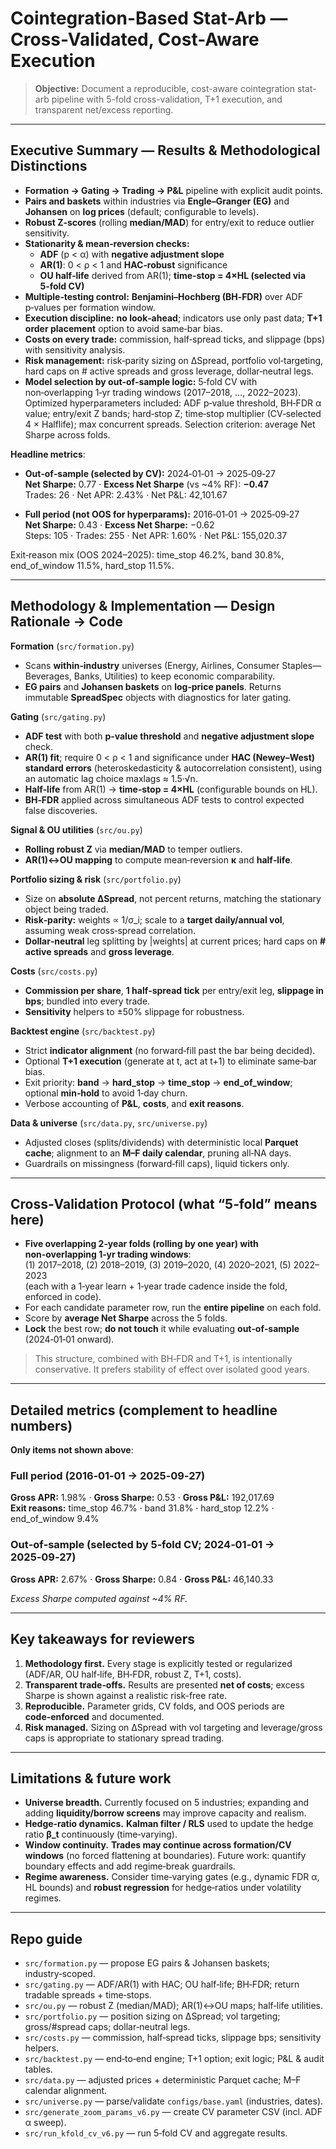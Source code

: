 # **Cointegration-Based Stat-Arb — Cross-Validated, Cost-Aware Execution**

> **Objective:** Document a reproducible, cost-aware cointegration stat-arb pipeline with 5-fold cross-validation, T+1 execution, and transparent net/excess reporting.

---

## Executive Summary — Results & Methodological Distinctions

- **Formation → Gating → Trading → P&L** pipeline with explicit audit points.
- **Pairs and baskets** within industries via **Engle–Granger (EG)** and **Johansen** on **log prices** (default; configurable to levels).
- **Robust Z‑scores** (rolling **median/MAD**) for entry/exit to reduce outlier sensitivity.
- **Stationarity & mean‑reversion checks:**
  - **ADF** (p < α) with **negative adjustment slope**
  - **AR(1)**: 0 < ρ < 1 and **HAC‑robust** significance
  - **OU half‑life** derived from AR(1); **time‑stop = 4×HL (selected via 5‑fold CV)**
- **Multiple‑testing control:** **Benjamini–Hochberg (BH‑FDR)** over ADF p‑values per formation window.
- **Execution discipline:** **no look‑ahead**; indicators use only past data; **T+1 order placement** option to avoid same‑bar bias.
- **Costs on every trade:** commission, half‑spread ticks, and slippage (bps) with sensitivity analysis.
- **Risk management:** risk‑parity sizing on ΔSpread, portfolio vol‑targeting, hard caps on # active spreads and gross leverage, dollar‑neutral legs.
- **Model selection by out‑of‑sample logic:** 5‑fold CV with non‑overlapping 1‑yr trading windows (2017–2018, …, 2022–2023). Optimized hyperparameters included: ADF p‑value threshold, BH‑FDR α value;  entry/exit Z bands; hard‑stop Z; time‑stop multiplier (CV‑selected 4 × Halflife);  max concurrent spreads. Selection criterion: average Net Sharpe across folds.

**Headline metrics**:

- **Out‑of‑sample (selected by CV):** 2024‑01‑01 → 2025‑09‑27\
  **Net Sharpe:** 0.77 · **Excess Net Sharpe** (vs \~4% RF): **−0.47**\
  Trades: 26 · Net APR: 2.43% · Net P&L: 42,101.67

- **Full period (not OOS for hyperparams):** 2016‑01‑01 → 2025‑09‑27\
  **Net Sharpe:** 0.43 · **Excess Net Sharpe:** −0.62\
  Steps: 105 · Trades: 255 · Net APR: 1.60% · Net P&L: 155,020.37

Exit‑reason mix (OOS 2024–2025): time\_stop 46.2%, band 30.8%, end\_of\_window 11.5%, hard\_stop 11.5%.

---

## Methodology & Implementation — Design Rationale → Code

**Formation** (`src/formation.py`)

- Scans **within‑industry** universes (Energy, Airlines, Consumer Staples—Beverages, Banks, Utilities) to keep economic comparability.
- **EG pairs** and **Johansen baskets** on **log‑price panels**. Returns immutable **SpreadSpec** objects with diagnostics for later gating.

**Gating** (`src/gating.py`)

- **ADF test** with both **p‑value threshold** and **negative adjustment slope** check.
- **AR(1) fit**; require 0 < ρ < 1 and significance under **HAC (Newey–West) standard errors** (heteroskedasticity & autocorrelation consistent), using an automatic lag choice maxlags ≈ 1.5·√n.
- **Half‑life** from AR(1) → **time‑stop = 4×HL** (configurable bounds on HL).
- **BH‑FDR** applied across simultaneous ADF tests to control expected false discoveries.

**Signal & OU utilities** (`src/ou.py`)

- **Rolling robust Z** via **median/MAD** to temper outliers.
- **AR(1)↔OU mapping** to compute mean‑reversion **κ** and **half‑life**.

**Portfolio sizing & risk** (`src/portfolio.py`)

- Size on **absolute ΔSpread**, not percent returns, matching the stationary object being traded.
- **Risk‑parity:** weights ∝ 1/σ\_i; scale to a **target daily/annual vol**, assuming weak cross‑spread correlation.
- **Dollar‑neutral** leg splitting by |weights| at current prices; hard caps on **# active spreads** and **gross leverage**.

**Costs** (`src/costs.py`)

- **Commission per share**, **1 half‑spread tick** per entry/exit leg, **slippage in bps**; bundled into every trade.
- **Sensitivity** helpers to ±50% slippage for robustness.

**Backtest engine** (`src/backtest.py`)

- Strict **indicator alignment** (no forward‑fill past the bar being decided).
- Optional **T+1 execution** (generate at t, act at t+1) to eliminate same‑bar bias.
- Exit priority: **band** → **hard\_stop** → **time\_stop** → **end\_of\_window**; optional **min‑hold** to avoid 1‑day churn.
- Verbose accounting of **P&L**, **costs**, and **exit reasons**.

**Data & universe** (`src/data.py`, `src/universe.py`)

- Adjusted closes (splits/dividends) with deterministic local **Parquet cache**; alignment to an **M–F daily calendar**, pruning all‑NA days.
- Guardrails on missingness (forward‑fill caps), liquid tickers only.

---

## Cross‑Validation Protocol (what “5‑fold” means here)

- **Five overlapping 2‑year folds (rolling by one year) with non‑overlapping 1‑yr trading windows**:\
  (1) 2017–2018, (2) 2018–2019, (3) 2019–2020, (4) 2020–2021, (5) 2022–2023\
  (each with a 1‑year learn + 1‑year trade cadence inside the fold, enforced in code).
- For each candidate parameter row, run the **entire pipeline** on each fold.
- Score by **average Net Sharpe** across the 5 folds.
- **Lock** the best row; **do not touch** it while evaluating **out‑of‑sample** (2024‑01‑01 onward).

> This structure, combined with BH‑FDR and T+1, is intentionally conservative. It prefers stability of effect over isolated good years.

---

## Detailed metrics (complement to headline numbers)

**Only items not shown above**:

### Full period (2016‑01‑01 → 2025‑09‑27)

**Gross APR:** 1.98% · **Gross Sharpe:** 0.53 · **Gross P&L:** 192,017.69  
**Exit reasons:** time\_stop 46.7% · band 31.8% · hard\_stop 12.2% · end\_of\_window 9.4%

### Out‑of‑sample (selected by 5‑fold CV; 2024‑01‑01 → 2025‑09‑27)

**Gross APR:** 2.67% · **Gross Sharpe:** 0.84 · **Gross P&L:** 46,140.33

*Excess Sharpe computed against \~4% RF.*

---

## Key takeaways for reviewers

1. **Methodology first.** Every stage is explicitly tested or regularized (ADF/AR, OU half‑life, BH‑FDR, robust Z, T+1, costs).
2. **Transparent trade‑offs.** Results are presented **net of costs**; excess Sharpe is shown against a realistic risk-free rate.
3. **Reproducible.** Parameter grids, CV folds, and OOS periods are **code‑enforced** and documented.
4. **Risk managed.** Sizing on ΔSpread with vol targeting and leverage/gross caps is appropriate to stationary spread trading.

---

## Limitations & future work&#x20;

- **Universe breadth.** Currently focused on 5 industries; expanding and adding **liquidity/borrow screens** may improve capacity and realism.
- **Hedge‑ratio dynamics.** **Kalman filter / RLS** used to update the hedge ratio **β\_t** continuously (time‑varying).&#x20;
- **Window continuity.** **Trades may continue across formation/CV windows** (no forced flattening at boundaries). Future work: quantify boundary effects and add regime‑break guardrails.
- **Regime awareness.** Consider time‑varying gates (e.g., dynamic FDR α, HL bounds) and **robust regression** for hedge‑ratios under volatility regimes.

---

## Repo guide

- `src/formation.py` — propose EG pairs & Johansen baskets; industry‑scoped.
- `src/gating.py` — ADF/AR(1) with HAC; OU half‑life; BH‑FDR; return tradable spreads + time‑stops.
- `src/ou.py` — robust Z (median/MAD); AR(1)↔OU maps; half‑life utilities.
- `src/portfolio.py` — position sizing on ΔSpread; vol targeting; gross/#spread caps; dollar‑neutral legs.
- `src/costs.py` — commission, half‑spread ticks, slippage bps; sensitivity helpers.
- `src/backtest.py` — end‑to‑end engine; T+1 option; exit logic; P&L & audit tables.
- `src/data.py` — adjusted prices + deterministic Parquet cache; M–F calendar alignment.
- `src/universe.py` — parse/validate `configs/base.yaml` (industries, dates).
- `src/generate_zoom_params_v6.py` — create CV parameter CSV (incl. ADF α sweep).
- `src/run_kfold_cv_v6.py` — run 5‑fold CV and aggregate results.


